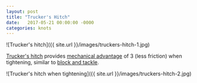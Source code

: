 ```yaml
---
layout: post
title: "Trucker's Hitch"
date:   2017-05-21 00:00:00 -0000
categories: knots
---
```


![Trucker's hitch]({{ site.url }}/images/truckers-hitch-1.jpg)

<!--more-->

[Trucker's hitch](http://www.animatedknots.com/truckers/index.php) provides [mechanical advantage]("http://en.wikipedia.org/wiki/Mechanical_advantage") of 3 (less friction) when tightening, similar to [block and tackle](http://en.wikipedia.org/wiki/Block_and_tackle).
        
![Trucker's hitch when tightening]({{ site.url }}/images/truckers-hitch-2.jpg)
